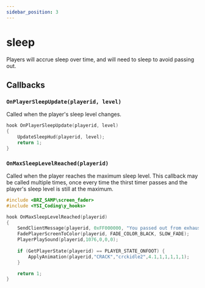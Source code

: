 ```yaml
---
sidebar_position: 3
---
```


# sleep

Players will accrue sleep over time, and will need to sleep to avoid passing out.

## Callbacks

### `OnPlayerSleepUpdate(playerid, level)`
Called when the player's sleep level changes.

```cpp
hook OnPlayerSleepUpdate(playerid, level)
{
	UpdateSleepHud(playerid, level);
	return 1;
}
```

### `OnMaxSleepLevelReached(playerid)`
Called when the player reaches the maximum sleep level. This callback may be called multiple times, once every time the thirst timer passes and the player's sleep level is still at the maximum.

```cpp
#include <BRZ_SAMP\screen_fader>
#include <YSI_Coding\y_hooks>

hook OnMaxSleepLevelReached(playerid)
{
	SendClientMessage(playerid, 0xFF000000, "You passed out from exhaustion...");
	FadePlayerScreenToColor(playerid, FADE_COLOR_BLACK, SLOW_FADE);
	PlayerPlaySound(playerid,1076,0,0,0);
	
	if (GetPlayerState(playerid) == PLAYER_STATE_ONFOOT) {
		ApplyAnimation(playerid,"CRACK","crckidle2",4.1,1,1,1,1,1);
	}

	return 1;
}
```